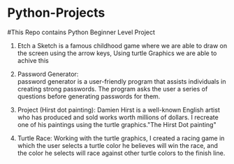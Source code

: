 # Python-Projects
#This Repo contains Python Beginner Level Project

1. Etch a Sketch is a famous childhood game where we are able to draw on the screen using the arrow keys, Using turtle Graphics we are able to achive this


2. Password Generator:  
password generator is a user-friendly program that assists individuals in creating strong passwords. The program asks the user a series of questions before generating passwords for them.

3. Project (Hirst dot painting): 
Damien Hirst is a well-known English artist who has produced and sold works worth millions of dollars. I recreate one of his paintings using the turtle graphics."The Hirst Dot painting"

4. Turtle Race:
Working with the turtle graphics, I created a racing game in which the user selects a turtle color he believes will win the race, and the color he selects will race against other turtle colors to the finish line.
